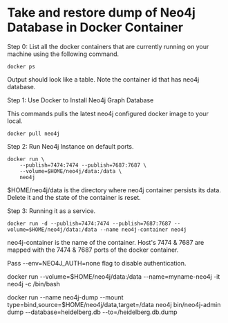 # Take and restore dump of Neo4j Database in Docker Container

Step 0: List all the docker containers that are currently running on your machine using the following command.

```closure
docker ps
```

Output should look like a table. Note the container id that has neo4j database.

Step 1: Use Docker to Install Neo4j Graph Database

This commands pulls the latest neo4j configured docker image to your local.

```closure
docker pull neo4j
```

Step 2: Run Neo4j Instance on default ports.

```closure
docker run \
    --publish=7474:7474 --publish=7687:7687 \
    --volume=$HOME/neo4j/data:/data \
    neo4j
```

$HOME/neo4j/data is the directory where neo4j container persists its data. Delete it and the state of the container is reset.

Step 3: Running it as a service.

```closure
docker run -d --publish=7474:7474 --publish=7687:7687 --volume=$HOME/neo4j/data:/data --name neo4j-container neo4j
```

neo4j-container is the name of the container. Host's 7474 & 7687 are mapped with the 7474 & 7687 ports of the docker container.

Pass --env=NEO4J_AUTH=none flag to disable authentication.

docker run --volume=$HOME/neo4j/data:/data --name=myname-neo4j -it neo4j -c /bin/bash

docker run --name neo4j-dump --mount type=bind,source=$HOME/neo4j/data,target=/data neo4j bin/neo4j-admin dump --database=heidelberg.db --to=/heidelberg.db.dump
